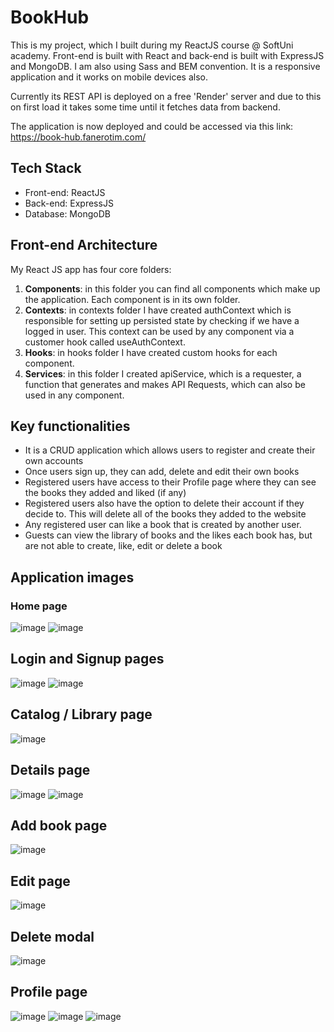 # BookHub

This is my project, which I built during my ReactJS course @ SoftUni academy. Front-end is built with React and back-end is built with ExpressJS and MongoDB. I am also using Sass and BEM convention. It is a responsive application and it works on mobile devices also. 

Currently its REST API is deployed on a free 'Render' server and due to this on first load it takes some time until it fetches data from backend.

The application is now deployed and could be accessed via this link:
https://book-hub.fanerotim.com/

## Tech Stack
- Front-end: ReactJS
- Back-end: ExpressJS
- Database: MongoDB

## Front-end Architecture

My React JS app has four core folders:

1. **Components**: in this folder you can find all components which make up the application. Each component is in its own folder.  
2. **Contexts**: in contexts folder I have created authContext which is responsible for setting up persisted state by checking if we have a logged in user. This context can be used by any component via a customer hook called useAuthContext.
3. **Hooks**: in hooks folder I have created custom hooks for each component. 
4. **Services**: in this folder I created apiService, which is a requester, a function that generates and makes API Requests, which can also be used in any component.  

## Key functionalities

- It is a CRUD application which allows users to register and create their own accounts
- Once users sign up, they can add, delete and edit their own books
- Registered users have access to their Profile page where they can see the books they added and liked (if any)
- Registered users also have the option to delete their account if they decide to. This will delete all of the books they added to the website
- Any registered user can like a book that is created by another user. 
- Guests can view the library of books and the likes each book has, but are not able to create, like, edit or delete a book

## Application images

### Home page
![image](https://github.com/user-attachments/assets/127c162b-a0ad-43ef-a744-5ca93656ac80)
![image](https://github.com/user-attachments/assets/736d2235-320a-4bda-9de3-3b1a9cfb1e50)

## Login and Signup pages
![image](https://github.com/user-attachments/assets/0dc7ab98-66aa-4cd8-980c-713a7e5b5bf2)
![image](https://github.com/user-attachments/assets/8dba6b9a-158e-4a8f-a811-8c02cf81bc6e)

## Catalog / Library page
![image](https://github.com/user-attachments/assets/153e49e7-6f78-40f2-97ee-b9ec5640cc06)

## Details page
![image](https://github.com/user-attachments/assets/35fab10d-5adc-44fc-8c15-2f6739b5bed8)
![image](https://github.com/user-attachments/assets/5bc505b6-1ad0-45ad-bc28-c6c52aef13ba)

## Add book page
![image](https://github.com/user-attachments/assets/521c6457-2d86-41e7-812f-dfef1a85f42b)

## Edit page
![image](https://github.com/user-attachments/assets/120c6798-9600-4d8b-b5fa-32cb06d7cebd)

## Delete modal
![image](https://github.com/user-attachments/assets/fe6d5aeb-a4cf-4ccb-a0c9-1ff8d1d47dcb)

## Profile page
![image](https://github.com/user-attachments/assets/7e49d265-590a-4fff-b184-09319a27c24d)
![image](https://github.com/user-attachments/assets/c919dedf-85ce-4a80-a001-9b715feca606)
![image](https://github.com/user-attachments/assets/acfaf348-0c99-47b2-9304-c67dfc401f5d)

